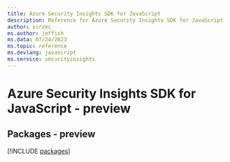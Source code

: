 ```yaml
---
title: Azure Security Insights SDK for JavaScript
description: Reference for Azure Security Insights SDK for JavaScript
author: xirzec
ms.author: jeffish
ms.data: 07/24/2023
ms.topic: reference
ms.devlang: javascript
ms.service: securityinsights
---
```

# Azure Security Insights SDK for JavaScript - preview
## Packages - preview
[!INCLUDE [packages](security-insights-index.md)]